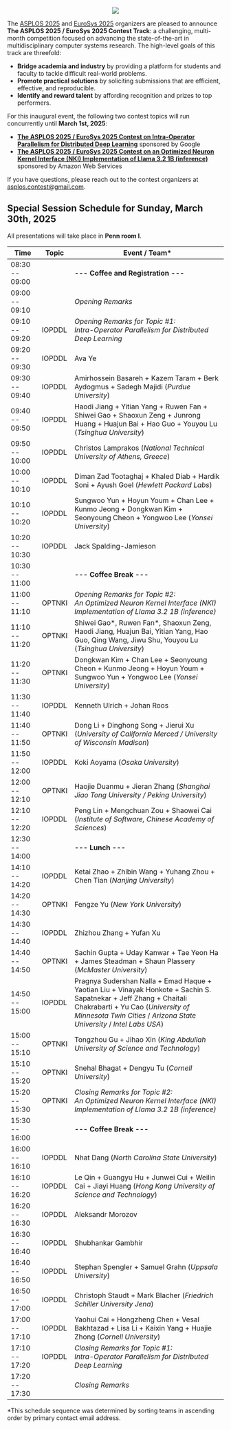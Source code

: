 <p align="center">
<img src="images/asplos-2025-contest-logo.png">
</p>

The [ASPLOS 2025](https://www.asplos-conference.org/asplos2025/) and [EuroSys 2025](https://2025.eurosys.org/) organizers are pleased to announce **The ASPLOS 2025 / EuroSys 2025 Contest Track**:
a challenging, multi-month competition focused on advancing the state-of-the-art in multidisciplinary computer systems research.
The high-level goals of this track are threefold:

 * **Bridge academia and industry** by providing a platform for students and faculty to tackle difficult real-world problems.
 * **Promote practical solutions** by soliciting submissions that are efficient, effective, and reproducible.
 * **Identify and reward talent** by affording recognition and prizes to top performers.

For this inaugural event, the following two contest topics will run concurrently until **March 1st, 2025**:

 * **[The ASPLOS 2025 / EuroSys 2025 Contest on Intra-Operator Parallelism for Distributed Deep Learning](https://github.com/asplos-contest/2025/blob/main/IOPDDL.md)** sponsored by Google
 * **[The ASPLOS 2025 / EuroSys 2025 Contest on an Optimized Neuron Kernel Interface (NKI) Implementation of Llama 3.2 1B (inference)](https://github.com/asplos-contest/2025/blob/main/OPTNKI.md)** sponsored by Amazon Web Services

If you have questions, please reach out to the contest organizers at [asplos.contest@gmail.com](mailto:asplos.contest@gmail.com).

## Special Session Schedule for Sunday, March 30th, 2025

All presentations will take place in **Penn room I**.  

<div align="center">

|           Time |  Topic | Event / Team*
| ---------------|--------|--------------------------------------
| 08:30 -- 09:00 |        | **--- Coffee and Registration ---**
| 09:00 -- 09:10 |        | *Opening Remarks*
| 09:10 -- 09:20 | IOPDDL | *Opening Remarks for Topic #1:<br>Intra-Operator Parallelism for Distributed Deep Learning*
| 09:20 -- 09:30 | IOPDDL | Ava Ye
| 09:30 -- 09:40 | IOPDDL | Amirhossein Basareh + Kazem Taram + Berk Aydogmus + Sadegh Majidi (*Purdue University*)
| 09:40 -- 09:50 | IOPDDL | Haodi Jiang + Yitian Yang + Ruwen Fan + Shiwei Gao + Shaoxun Zeng + Junrong Huang + Huajun Bai + Hao Guo + Youyou Lu (*Tsinghua University*)
| 09:50 -- 10:00 | IOPDDL | Christos Lamprakos (*National Technical University of Athens, Greece*)
| 10:00 -- 10:10 | IOPDDL | Diman Zad Tootaghaj + Khaled Diab + Hardik Soni + Ayush Goel (*Hewlett Packard Labs*)
| 10:10 -- 10:20 | IOPDDL | Sungwoo Yun + Hoyun Youm + Chan Lee + Kunmo Jeong + Dongkwan Kim + Seonyoung Cheon + Yongwoo Lee (*Yonsei University*)
| 10:20 -- 10:30 | IOPDDL | Jack Spalding-Jamieson
| 10:30 -- 11:00 |        | **--- Coffee Break ---**
| 11:00 -- 11:10 | OPTNKI | *Opening Remarks for Topic #2:<br>An Optimized Neuron Kernel Interface (NKI) Implementation of Llama 3.2 1B (inference)*
| 11:10 -- 11:20 | OPTNKI | Shiwei Gao*, Ruwen Fan*, Shaoxun Zeng, Haodi Jiang, Huajun Bai, Yitian Yang, Hao Guo, Qing Wang, Jiwu Shu, Youyou Lu (*Tsinghua University*)
| 11:20 -- 11:30 | OPTNKI | Dongkwan Kim + Chan Lee + Seonyoung Cheon + Kunmo Jeong + Hoyun Youm + Sungwoo Yun + Yongwoo Lee (*Yonsei University*)
| 11:30 -- 11:40 | IOPDDL | Kenneth Ulrich + Johan Roos
| 11:40 -- 11:50 | OPTNKI | Dong Li + Dinghong Song + Jierui Xu (*University of California Merced / University of Wisconsin Madison*)
| 11:50 -- 12:00 | IOPDDL | Koki Aoyama (*Osaka University*)
| 12:00 -- 12:10 | OPTNKI | Haojie Duanmu + Jieran Zhang (*Shanghai Jiao Tong University / Peking University*)
| 12:10 -- 12:20 | IOPDDL | Peng Lin + Mengchuan Zou + Shaowei Cai (*Institute of Software, Chinese Academy of Sciences*)
| 12:30 -- 14:00 |        | **--- Lunch ---**
| 14:10 -- 14:20 | IOPDDL | Ketai Zhao + Zhibin Wang + Yuhang Zhou + Chen Tian (*Nanjing University*)
| 14:20 -- 14:30 | OPTNKI | Fengze Yu (*New York University*)
| 14:30 -- 14:40 | IOPDDL | Zhizhou Zhang + Yufan Xu
| 14:40 -- 14:50 | OPTNKI | Sachin Gupta + Uday Kanwar + Tae Yeon Ha + James Steadman + Shaun Plassery (*McMaster University*)
| 14:50 -- 15:00 | IOPDDL | Pragnya Sudershan Nalla + Emad Haque + Yaotian Liu + Vinayak Honkote + Sachin S. Sapatnekar + Jeff Zhang + Chaitali Chakrabarti + Yu Cao (*University of Minnesota Twin Cities* / *Arizona State University* / *Intel Labs USA*)
| 15:00 -- 15:10 | OPTNKI | Tongzhou Gu + Jihao Xin (*King Abdullah University of Science and Technology*)
| 15:10 -- 15:20 | OPTNKI | Snehal Bhagat + Dengyu Tu (*Cornell University*)
| 15:20 -- 15:30 | OPTNKI | *Closing Remarks for Topic #2:<br>An Optimized Neuron Kernel Interface (NKI) Implementation of Llama 3.2 1B (inference)*
| 15:30 -- 16:00 |        | **--- Coffee Break ---**
| 16:00 -- 16:10 | IOPDDL | Nhat Dang (*North Carolina State University*)
| 16:10 -- 16:20 | IOPDDL | Le Qin + Guangyu Hu + Junwei Cui + Weilin Cai + Jiayi Huang (*Hong Kong University of Science and Technology*)
| 16:20 -- 16:30 | IOPDDL | Aleksandr Morozov
| 16:30 -- 16:40 | IOPDDL | Shubhankar Gambhir
| 16:40 -- 16:50 | IOPDDL | Stephan Spengler + Samuel Grahn (*Uppsala University*)
| 16:50 -- 17:00 | IOPDDL | Christoph Staudt + Mark Blacher (*Friedrich Schiller University Jena*)
| 17:00 -- 17:10 | IOPDDL | Yaohui Cai + Hongzheng Chen + Vesal Bakhtazad + Lisa Li + Kaixin Yang + Huajie Zhong (*Cornell University*)
| 17:10 -- 17:20 | IOPDDL | *Closing Remarks for Topic #1:<br>Intra-Operator Parallelism for Distributed Deep Learning*
| 17:20 -- 17:30 |        | *Closing Remarks*

</div>

*This schedule sequence was determined by sorting teams in ascending order by primary contact email address.
